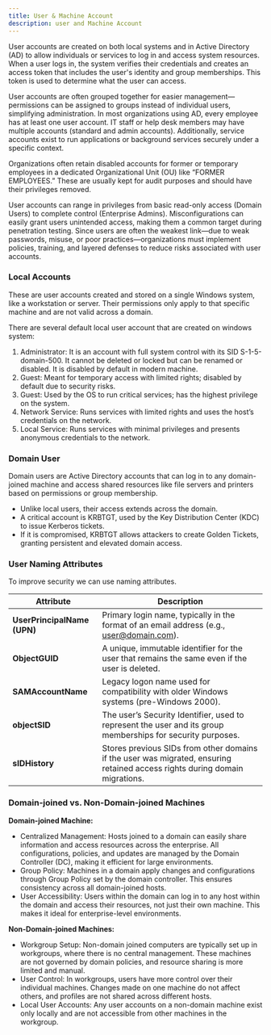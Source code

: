 ```yaml
---
title: User & Machine Account
description: user and Machine Account
---
```


User accounts are created on both local systems and in Active Directory (AD) to allow individuals or services to log in and access system resources. When a user logs in, the system verifies their credentials and creates an access token that includes the user's identity and group memberships. This token is used to determine what the user can access.

User accounts are often grouped together for easier management—permissions can be assigned to groups instead of individual users, simplifying administration. In most organizations using AD, every employee has at least one user account. IT staff or help desk members may have multiple accounts (standard and admin accounts). Additionally, service accounts exist to run applications or background services securely under a specific context.

Organizations often retain disabled accounts for former or temporary employees in a dedicated Organizational Unit (OU) like “FORMER EMPLOYEES.” These are usually kept for audit purposes and should have their privileges removed.

User accounts can range in privileges from basic read-only access (Domain Users) to complete control (Enterprise Admins). Misconfigurations can easily grant users unintended access, making them a common target during penetration testing. Since users are often the weakest link—due to weak passwords, misuse, or poor practices—organizations must implement policies, training, and layered defenses to reduce risks associated with user accounts.

### Local Accounts

These are user accounts created and stored on a single Windows system, like a workstation or server. Their permissions only apply to that specific machine and are not valid across a domain.

There are several default local user account that are created on windows system:

1. Administrator: It is an account with full system control with its SID S-1-5-domain-500. It cannot be deleted or locked but can be renamed or disabled. It is disabled by default in modern machine.
2. Guest: Meant for temporary access with limited rights; disabled by default due to security risks.
3. Guest: Used by the OS to run critical services; has the highest privilege on the system.
4. Network Service: Runs services with limited rights and uses the host’s credentials on the network.
5. Local Service: Runs services with minimal privileges and presents anonymous credentials to the network.

### Domain User

Domain users are Active Directory accounts that can log in to any domain-joined machine and access shared resources like file servers and printers based on permissions or group membership.

- Unlike local users, their access extends across the domain.
- A critical account is KRBTGT, used by the Key Distribution Center (KDC) to issue Kerberos tickets.
- If it is compromised, KRBTGT allows attackers to create Golden Tickets, granting persistent and elevated domain access.

### User Naming Attributes

To improve security we can use naming attributes.

| **Attribute** | **Description** |
| --- | --- |
| **UserPrincipalName (UPN)** | Primary login name, typically in the format of an email address (e.g., [user@domain.com](mailto:user@domain.com)). |
| **ObjectGUID** | A unique, immutable identifier for the user that remains the same even if the user is deleted. |
| **SAMAccountName** | Legacy logon name used for compatibility with older Windows systems (pre-Windows 2000). |
| **objectSID** | The user’s Security Identifier, used to represent the user and its group memberships for security purposes. |
| **sIDHistory** | Stores previous SIDs from other domains if the user was migrated, ensuring retained access rights during domain migrations. |

### Domain-joined vs. Non-Domain-joined Machines

**Domain-joined Machine:**

- Centralized Management: Hosts joined to a domain can easily share information and access resources across the enterprise. All configurations, policies, and updates are managed by the Domain Controller (DC), making it efficient for large environments.
- Group Policy: Machines in a domain apply changes and configurations through Group Policy set by the domain controller. This ensures consistency across all domain-joined hosts.
- User Accessibility: Users within the domain can log in to any host within the domain and access their resources, not just their own machine. This makes it ideal for enterprise-level environments.

**Non-Domain-joined Machines:**

- Workgroup Setup: Non-domain joined computers are typically set up in workgroups, where there is no central management. These machines are not governed by domain policies, and resource sharing is more limited and manual.
- User Control: In workgroups, users have more control over their individual machines. Changes made on one machine do not affect others, and profiles are not shared across different hosts.
- Local User Accounts: Any user accounts on a non-domain machine exist only locally and are not accessible from other machines in the workgroup.
